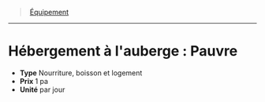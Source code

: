 ﻿---
!Equipment
Type: Nourriture, boisson et logement
Price: 1 pa
Unity: par jour
Id: equipment_hd.md#hébergement-à-lauberge--pauvre
ParentLink: equipment_hd.md#Équipement
Name: "Hébergement à l'auberge : Pauvre"
ParentName: Équipement
NameLevel: 1
---
> [Équipement](hd_equipment.md)

---

# Hébergement à l'auberge : Pauvre

- **Type** Nourriture, boisson et logement
- **Prix** 1 pa
- **Unité** par jour

